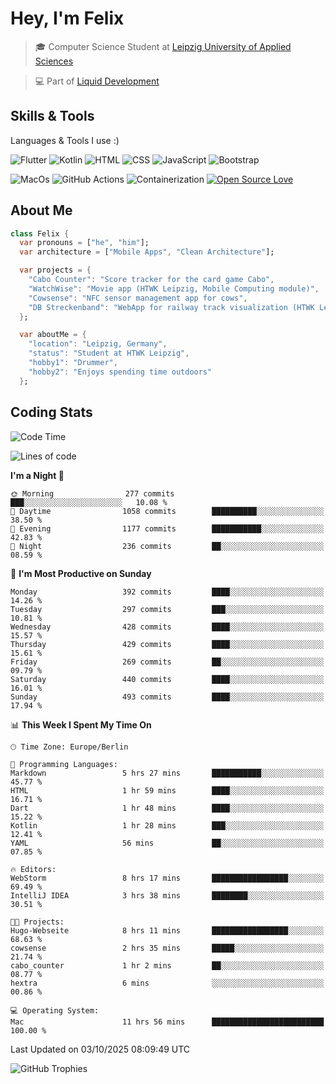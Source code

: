 # Hey, I'm Felix 
<!--
[![GitHub followers](https://img.shields.io/github/followers/flixcoo?style=social)](https://github.com/flixcoo)
[![GitHub stars](https://img.shields.io/github/stars/flixcoo?style=social)](https://github.com/flixcoo)
-->

> 🎓 Computer Science Student at [Leipzig University of Applied Sciences](https://htwk-leipzig.de)

>  💻 Part of [Liquid Development](https://github.com/LiquidDevelopmentDE)

<!-- ![Felix's GitHub stats](https://github-readme-stats.vercel.app/api?username=flixcoo&show_icons=true&theme=radical) -->
## Skills & Tools
Languages & Tools I use :)

![Flutter](https://img.shields.io/badge/Multi--Platform-Flutter-informational?style=flat&color=027DFD&logo=flutter&logoColor=027DFD)
![Kotlin](https://img.shields.io/badge/Android-Kotlin-informational?style=flat&color=7F52FF&logo=kotlin&logoColor=7F52FF)
![HTML](https://img.shields.io/badge/Web-HTML5-informational?style=flat&color=E34F26&logo=html5&logoColor=E34F26)
![CSS](https://img.shields.io/badge/Web-CSS3-informational?style=flat&color=F43059&logo=css&logoColor=F43059)
![JavaScript](https://img.shields.io/badge/Web-JavaScript-informational?style=flat&logo=javascript&color=F7DF1E)
![Bootstrap](https://img.shields.io/badge/Web-Bootstrap_5-informational?style=flat&color=7952B3&logo=bootstrap&logoColor=7952B3)

![MacOs](https://img.shields.io/badge/System-MacOS-informational?style=flat&logo=apple&logoColor=FFFFFF&color=222)
![GitHub Actions](https://img.shields.io/badge/CI/CD-GitHub_Actions-informational?style=flat&color=DD5D20&logo=github-actions&logoColor=DD5D20)
![Containerization](https://img.shields.io/badge/Containerization-Docker-informational?style=flat&color=2496ED&logo=docker&logoColor=2496ED)
[![Open Source Love](https://badges.frapsoft.com/os/v1/open-source.svg?v=102)](https://github.com/ellerbrock/open-source-badge/)

## About Me

```dart
class Felix {
  var pronouns = ["he", "him"];
  var architecture = ["Mobile Apps", "Clean Architecture"];

  var projects = {
    "Cabo Counter": "Score tracker for the card game Cabo",
    "WatchWise": "Movie app (HTWK Leipzig, Mobile Computing module)",
    "Cowsense": "NFC sensor management app for cows",
    "DB Streckenband": "WebApp for railway track visualization (HTWK Leipzig, Software Project module)"
  };

  var aboutMe = {
    "location": "Leipzig, Germany",
    "status": "Student at HTWK Leipzig",
    "hobby1": "Drummer",
    "hobby2": "Enjoys spending time outdoors"
  };
```

## Coding Stats
<!--START_SECTION:waka-->
![Code Time](http://img.shields.io/badge/Code%20Time-314%20hrs%2041%20mins-blue)

![Lines of code](https://img.shields.io/badge/From%20Hello%20World%20I%27ve%20Written-334.2%20thousand%20lines%20of%20code-blue)

**I'm a Night 🦉** 

```text
🌞 Morning                277 commits         ███░░░░░░░░░░░░░░░░░░░░░░   10.08 % 
🌆 Daytime                1058 commits        ██████████░░░░░░░░░░░░░░░   38.50 % 
🌃 Evening                1177 commits        ███████████░░░░░░░░░░░░░░   42.83 % 
🌙 Night                  236 commits         ██░░░░░░░░░░░░░░░░░░░░░░░   08.59 % 
```
📅 **I'm Most Productive on Sunday** 

```text
Monday                   392 commits         ████░░░░░░░░░░░░░░░░░░░░░   14.26 % 
Tuesday                  297 commits         ███░░░░░░░░░░░░░░░░░░░░░░   10.81 % 
Wednesday                428 commits         ████░░░░░░░░░░░░░░░░░░░░░   15.57 % 
Thursday                 429 commits         ████░░░░░░░░░░░░░░░░░░░░░   15.61 % 
Friday                   269 commits         ██░░░░░░░░░░░░░░░░░░░░░░░   09.79 % 
Saturday                 440 commits         ████░░░░░░░░░░░░░░░░░░░░░   16.01 % 
Sunday                   493 commits         ████░░░░░░░░░░░░░░░░░░░░░   17.94 % 
```


📊 **This Week I Spent My Time On** 

```text
🕑︎ Time Zone: Europe/Berlin

💬 Programming Languages: 
Markdown                 5 hrs 27 mins       ███████████░░░░░░░░░░░░░░   45.77 % 
HTML                     1 hr 59 mins        ████░░░░░░░░░░░░░░░░░░░░░   16.71 % 
Dart                     1 hr 48 mins        ████░░░░░░░░░░░░░░░░░░░░░   15.22 % 
Kotlin                   1 hr 28 mins        ███░░░░░░░░░░░░░░░░░░░░░░   12.41 % 
YAML                     56 mins             ██░░░░░░░░░░░░░░░░░░░░░░░   07.85 % 

🔥 Editors: 
WebStorm                 8 hrs 17 mins       █████████████████░░░░░░░░   69.49 % 
IntelliJ IDEA            3 hrs 38 mins       ████████░░░░░░░░░░░░░░░░░   30.51 % 

🐱‍💻 Projects: 
Hugo-Webseite            8 hrs 11 mins       █████████████████░░░░░░░░   68.63 % 
cowsense                 2 hrs 35 mins       █████░░░░░░░░░░░░░░░░░░░░   21.74 % 
cabo_counter             1 hr 2 mins         ██░░░░░░░░░░░░░░░░░░░░░░░   08.77 % 
hextra                   6 mins              ░░░░░░░░░░░░░░░░░░░░░░░░░   00.86 % 

💻 Operating System: 
Mac                      11 hrs 56 mins      █████████████████████████   100.00 % 
```


 Last Updated on 03/10/2025 08:09:49 UTC
<!--END_SECTION:waka-->

![GitHub Trophies](https://github-profile-trophy.vercel.app/?username=flixcoo&theme=onedark&row=1)
